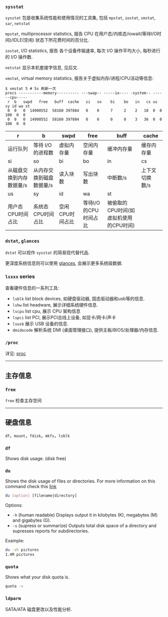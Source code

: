 ### `sysstat`

`sysstat` 包是收集系统性能和使用情况的工具集, 包括 `mpstat`, `iostat`, `vmstat`, `sar`, `netstat`

`mpstat`, multiprocessor statistics, 报告 CPU 在用户态/内核态/iowait(等待I/O时间)/IDLE(空闲) 状态下所花费时间的百分比.

`iostat`, I/O statistics, 报告 各个设备传输速率, 每次 I/O 操作平均大小, 每秒进行的 I/O 操作数.

`netstat` 显示本机套接字信息, 见后文.

`vmstat`, virtual memory statistics, 报告关于虚拟内存/进程/CPU活动等信息:

```shell
$ vmstat 5 # 5s 刷新一次
procs -----------memory---------- ---swap-- -----io---- -system-- ------cpu-----
 r  b   swpd   free   buff  cache   si   so    bi    bo   in   cs us sy id wa st
 0  0   0  14900552  58160 397884   0    0     7     2    2   10  0  0 100  0  0
 0  0   0  14900552  58160 397884   0    0     0     0    3   36  0  0 100  0  0
```

| r                        | b                        | swpd            | free                 | buff       | cache          |
| ------------------------ | ------------------------ | --------------- | -------------------- | ---------- | -------------- |
| 运行队列                 | 等待 I/O 的进程数        | 虚拟内存量      | 空闲内存量           | 缓冲内存量 | 缓存内存量     |
| si                       | so                       | bi              | bo                   | in         | cs             |
| 从磁盘交换到内存数据量/s | 从内存交换到磁盘数据量/s | 读入块数        | 写出块数             | 中断数/s   | 上下文切换数/s |
| us                       | sy                       | id              | wa                   | st         |                |
| 用户态CPU时间占比        | 系统态CPU时间占比        | 空闲CPU时间占比 | 等待I/O的CPU时间占比 |   被偷取的CPU时间(如虚拟机使用的CPU时间)        |                |

### `dstat`, `glances`

`dstat` 可以视作 `sysstat` 的简易现代替代品. 

更深度系统信息则可以使用 [glances](https://github.com/nicolargo/glances), 会展示更多系统级数据.

### `lsxxx` series

查看硬件信息的一系列工具:
- `lsblk` list block devices, 如硬盘驱动器, 固态驱动器和usb等的信息.
- `lshw` list headware, 展示详细系统硬件信息.
- `lscpu` list cpu, 展示 CPU 架构信息
- `lspci` list PCI, 展示PCI总线上设备, 如显卡/网卡/声卡
- `lsusb` 展示 USB 设备的信息.
- `dmidecode` 解析系统 DMI (桌面管理接口), 提供主板/BIOS/处理器/内存信息.

### `/proc`

详见: [proc](../../System/File%20System/proc.md)


***

## 主存信息

### `free`

`free` 检查主存空间


***

## 硬盘信息

`df`，`mount`，`fdisk`，`mkfs`，`lsblk`

### `df`

Shows disk usage. (disk free)

### `du`

Shows the disk usage of files or directories. For more information on this command check this [link](http://www.linfo.org/du.html)

```bash
du [option] [filename|directory]
```

Options:

- `-h` (human readable) Displays output it in kilobytes (K), megabytes (M) and gigabytes (G).
- `-s` (supress or summarize) Outputs total disk space of a directory and supresses reports for subdirectories. 

Example:

```bash
du -sh pictures
1.4M pictures
```

### `quota`

Shows what your disk quota is.  

```bash
quota -v
```

### `ldparm`

SATA/ATA 磁盘更改以及性能分析.

